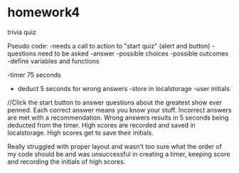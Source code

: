 # homework4
trivia quiz

  
Pseudo code:
-needs a call to action to "start quiz" (alert and button)
-questions need to be asked
-answer
-possible choices
-possible outcomes
-define variables and functions

-timer 75 seconds
- deduct 5 seconds for wrong answers
-store in localstorage
-user initials

//Click the start button to answer questions about the greatest show ever penned.
Each correct answer means you know your stuff. 
Incorrect answers are met with a recommendation.
Wrong answers results in 5 seconds being deducted from the timer.
High scores are recorded and saved in localstorage.
High scores get to save their initials.


Really struggled with proper layout and wasn't too sure what the order of my code should be and was unsuccessful in creating a timer, keeping score and recording the initials of high scores. 
